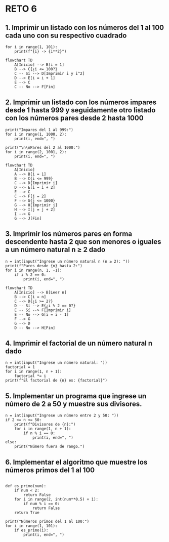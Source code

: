 # RETO 6
## 1. Imprimir un listado con los números del 1 al 100 cada uno con su respectivo cuadrado

```
for i in range(1, 101):
    print(f"{i} -> {i**2}")

```
```mermaid
flowchart TD
    A[Inicio] --> B[i = 1]
    B --> C{¿i <= 100?}
    C -- Sí --> D[Imprimir i y i^2]
    D --> E[i = i + 1]
    E --> C
    C -- No --> F[Fin]
```

## 2. Imprimir un listado con los números impares desde 1 hasta 999 y seguidamente otro listado con los números pares desde 2 hasta 1000
```
print("Impares del 1 al 999:")
for i in range(1, 1000, 2):
    print(i, end=", ")

print("\n\nPares del 2 al 1000:")
for i in range(2, 1001, 2):
    print(i, end=", ")

```

```mermaid
flowchart TD
    A[Inicio]
    A --> B[i = 1]
    B --> C{i <= 999}
    C --> D[Imprimir i]
    D --> E[i = i + 2]
    E --> C
    C --> F[j = 2]
    F --> G{j <= 1000}
    G --> H[Imprimir j]
    H --> I[j = j + 2]
    I --> G
    G --> J[Fin]

```

## 3. Imprimir los números pares en forma descendente hasta 2 que son menores o iguales a un número natural n ≥ 2 dado
```
n = int(input("Ingrese un número natural n (n ≥ 2): "))
print(f"Pares desde {n} hasta 2:")
for i in range(n, 1, -1):
    if i % 2 == 0:
        print(i, end=", ")

```
```mermaid
flowchart TD
    A[Inicio] --> B[Leer n]
    B --> C[i = n]
    C --> D{¿i >= 2?}
    D -- Sí --> E{¿i % 2 == 0?}
    E -- Sí --> F[Imprimir i]
    E -- No --> G[i = i - 1]
    F --> G
    G --> D
    D -- No --> H[Fin]

```
## 4. Imprimir el factorial de un número natural n dado

```
n = int(input("Ingrese un número natural: "))
factorial = 1
for i in range(1, n + 1):
    factorial *= i
print(f"El factorial de {n} es: {factorial}")

```
## 5. Implementar un programa que ingrese un número de 2 a 50 y muestre sus divisores.
```
n = int(input("Ingrese un número entre 2 y 50: "))
if 2 <= n <= 50:
    print(f"Divisores de {n}:")
    for i in range(1, n + 1):
        if n % i == 0:
            print(i, end=", ")
else:
    print("Número fuera de rango.")

```
## 6. Implementar el algoritmo que muestre los números primos del 1 al 100
```

def es_primo(num):
    if num < 2:
        return False
    for i in range(2, int(num**0.5) + 1):
        if num % i == 0:
            return False
    return True

print("Números primos del 1 al 100:")
for i in range(1, 101):
    if es_primo(i):
        print(i, end=", ")

```
